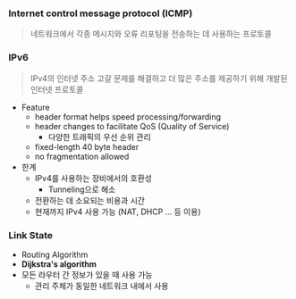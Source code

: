 ### Internet control message protocol (ICMP)
>네트워크에서 각종 메시지와 오류 리포팅을 전송하는 데 사용하는 프로토콜
### IPv6
> IPv4의 인터넷 주소 고갈 문제를 해결하고 더 많은 주소를 제공하기 위해 개발된 인터넷 프로토콜
- Feature
	- header format helps speed processing/forwarding
	- header changes to facilitate QoS (Quality of Service)
		- 다양한 트래픽의 우선 순위 관리
	- fixed-length 40 byte header
	- no fragmentation allowed
- 한계
	- IPv4를 사용하는 장비에서의 호환성
		- Tunneling으로 해소
	- 전환하는 데 소요되는 비용과 시간
	- 현재까지 IPv4 사용 가능 (NAT, DHCP ... 등 이용)
### Link State
- Routing Algorithm
- **Dijkstra's algorithm**
- 모든 라우터 간 정보가 있을 때 사용 가능
	- 관리 주체가 동일한 네트워크 내에서 사용

